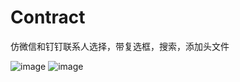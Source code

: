 # Contract
仿微信和钉钉联系人选择，带复选框，搜索，添加头文件
  
  ![image](https://github.com/chenchali/Contract/Screenshot_2018-02-01-11-03-07-493_com.ws.dingdin.png)
  ![image](https://github.com/chenchali/Contract/Screenshot_2018-02-01-11-03-14-534_com.ws.dingdin.png)
